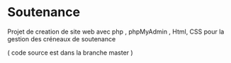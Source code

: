 # Soutenance
Projet de creation de site web avec php , phpMyAdmin , Html, CSS pour la gestion des créneaux de soutenance 

( code source est dans la branche master )
